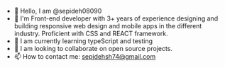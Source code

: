 - 👋 Hello, I am @sepideh08090
- 👀 I'm Front-end developer with 3+ years of experience designing and building responsive web design and mobile apps in the
different industry. Proficient with CSS and REACT framework.
- 🌱 I am currently learning typeScript and testing
- 💞️ I am looking to collaborate on open source projects.
- 📫 How to contact me: sepidehsh74@gmail.com

<!---
sepideh08090/sepideh08090 is a ✨ special ✨ repository because its `README.md` (this file) appears on your GitHub profile.
You can click the Preview link to take a look at your changes.
--->
